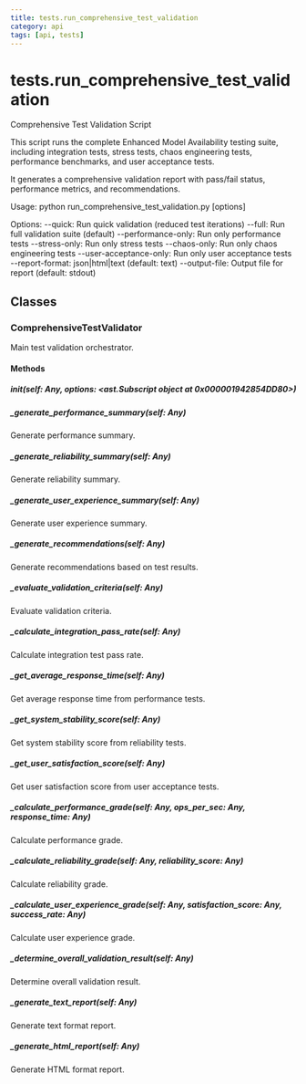 ```yaml
---
title: tests.run_comprehensive_test_validation
category: api
tags: [api, tests]
---
```


# tests.run_comprehensive_test_validation

Comprehensive Test Validation Script

This script runs the complete Enhanced Model Availability testing suite,
including integration tests, stress tests, chaos engineering tests,
performance benchmarks, and user acceptance tests.

It generates a comprehensive validation report with pass/fail status,
performance metrics, and recommendations.

Usage:
    python run_comprehensive_test_validation.py [options]

Options:
    --quick: Run quick validation (reduced test iterations)
    --full: Run full validation suite (default)
    --performance-only: Run only performance tests
    --stress-only: Run only stress tests
    --chaos-only: Run only chaos engineering tests
    --user-acceptance-only: Run only user acceptance tests
    --report-format: json|html|text (default: text)
    --output-file: Output file for report (default: stdout)

## Classes

### ComprehensiveTestValidator

Main test validation orchestrator.

#### Methods

##### __init__(self: Any, options: <ast.Subscript object at 0x000001942854DD80>)



##### _generate_performance_summary(self: Any)

Generate performance summary.

##### _generate_reliability_summary(self: Any)

Generate reliability summary.

##### _generate_user_experience_summary(self: Any)

Generate user experience summary.

##### _generate_recommendations(self: Any)

Generate recommendations based on test results.

##### _evaluate_validation_criteria(self: Any)

Evaluate validation criteria.

##### _calculate_integration_pass_rate(self: Any)

Calculate integration test pass rate.

##### _get_average_response_time(self: Any)

Get average response time from performance tests.

##### _get_system_stability_score(self: Any)

Get system stability score from reliability tests.

##### _get_user_satisfaction_score(self: Any)

Get user satisfaction score from user acceptance tests.

##### _calculate_performance_grade(self: Any, ops_per_sec: Any, response_time: Any)

Calculate performance grade.

##### _calculate_reliability_grade(self: Any, reliability_score: Any)

Calculate reliability grade.

##### _calculate_user_experience_grade(self: Any, satisfaction_score: Any, success_rate: Any)

Calculate user experience grade.

##### _determine_overall_validation_result(self: Any)

Determine overall validation result.

##### _generate_text_report(self: Any)

Generate text format report.

##### _generate_html_report(self: Any)

Generate HTML format report.

